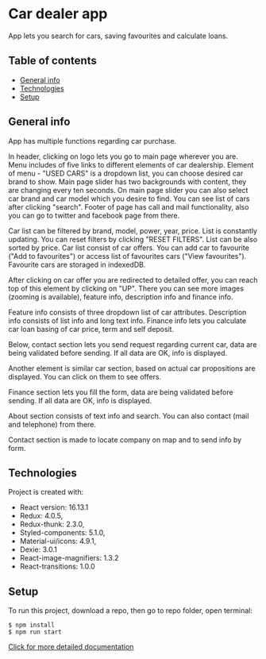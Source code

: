 # Car dealer app
App lets you search for cars, saving favourites and calculate loans.
## Table of contents
* [General info](#general-info)
* [Technologies](#technologies)
* [Setup](#setup)

## General info
App has multiple functions regarding car purchase.

In header, clicking on logo lets you go to main page wherever you are. Menu includes of five links to different elements of car dealership. Element of menu - "USED CARS" is a dropdown list, you can choose desired car brand to show. Main page slider has two backgrounds with content, they are changing every ten seconds. On main page slider you can also select car brand and car model which you desire to find. You can see list of cars after clicking "search". Footer of page has call and mail functionality, also you can go to twitter and facebook page from there.

Car list can be filtered by brand, model, power, year, price. List is constantly updating. You can reset filters by clicking "RESET FILTERS". List can be also sorted by price. Car list consist of car offers. You can add car to favourite ("Add to favourites") or access list of favourites cars ("View favourites"). Favourite cars are storaged in indexedDB.

After clicking on car offer you are redirected to detailed offer, you can reach top of this element by clicking on "UP". There you can see more images (zooming is available), feature info, description info and finance info.

Feature info consists of three dropdown list of car attributes. Description info consists of list info and long text info. Finance info lets you calculate car loan basing of car price, term and self deposit.

Below, contact section lets you send request regarding current car, data are being validated before sending. If all data are OK, info is displayed.

Another element is similar car section, based on actual car propositions are displayed. You can click on them to see offers.

Finance section lets you fill the form, data are being validated before sending. If all data are OK, info is displayed.

About section consists of text info and search. You can also contact (mail and telephone) from there.

Contact section is made to locate company on map and to send info by form.


## Technologies
Project is created with:
* React version: 16.13.1
* Redux: 4.0.5,
* Redux-thunk: 2.3.0,
* Styled-components: 5.1.0,
* Material-ui/icons: 4.9.1,
* Dexie: 3.0.1
* React-image-magnifiers: 1.3.2
* React-transitions: 1.0.0
## Setup
To run this project, download a repo, then go to repo folder, open terminal:

```
$ npm install
$ npm run start
```

[Click for more detailed documentation](https://dariuszb94.github.io/Lux-cars/docs/index)
